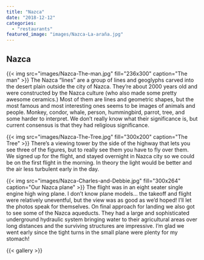 ```yaml
---
title: "Nazca"
date: "2018-12-12"
categories: 
  - "restaurants"
featured_image: "images/Nazca-La-araña.jpg"
---
```

## Nazca

{{< img src="images/Nazca-The-man.jpg" fill="236x300" caption="The man" >}}
The Nazca “lines” are a group of lines and geoglyphs carved into the
desert plain outside the city of Nazca. They’re about 2000 years old
and were constructed by the Nazca culture (who also made some pretty
awesome ceramics.) Most of them are lines and geometric shapes, but
the most famous and most interesting ones seems to be images of
animals and people. Monkey, condor, whale, person, hummingbird,
parrot, tree, and some harder to interpret. We don’t really know what
their significance is, but current consensus is that they had
religious significance.

{{< img src="images/Nazca-The-Tree.jpg" fill="300x200" caption="The Tree" >}}
There’s a viewing tower by the side of the highway that lets you see
three of the figures, but to really see them you have to fly over
them. We signed up for the flight, and stayed overnight in Nazca city
so we could be on the first flight in the morning. In theory the light
would be better and the air less turbulent early in the day.

{{< img src="images/Nazca-Charles-and-Debbie.jpg" fill="300x264" caption="Our Nazca plane" >}}
The flight was in an eight seater single engine high wing plane. I
don’t know plane models... the takeoff and flight were relatively
uneventful, but the view was as good as we’d hoped! I’ll let the
photos speak for themselves. On final approach for landing we also got
to see some of the Nazca aqueducts. They had a large and sophisticated
underground hydraulic system bringing water to their agricultural
areas over long distances and the surviving structures are
impressive. I’m glad we went early since the tight turns in the small
plane were plenty for my stomach!

{{< gallery >}}
